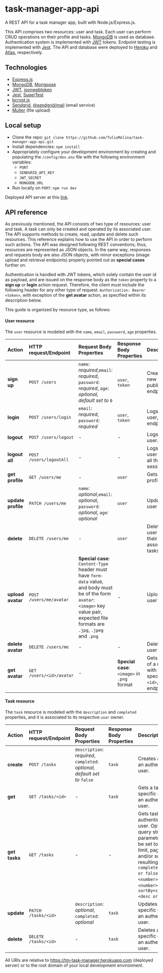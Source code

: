 # task-manager-app-api

A REST API for a task manager app, built with Node.js/Express.js.

This API comprises two resources: user and task. Each user can perform CRUD operations on their profile and tasks. [MongoDB](https://www.mongodb.com/) is used as database. Authentication system is implemented with [JWT](https://jwt.io/) tokens. Endpoint testing is implemented with [Jest](https://jestjs.io/). The API and database were deployed to [Heroku](https://devcenter.heroku.com/) and [Atlas](https://www.mongodb.com/cloud/atlas), respectively.

## Technologies
- [Express.js](https://expressjs.com/)
- [MongoDB](https://www.mongodb.com/), [Mongoose](https://mongoosejs.com/)
- [JWT](https://jwt.io/), [jsonwebtoken](https://www.npmjs.com/package/jsonwebtoken)
- [Jest](https://jestjs.io/), [SuperTest](https://www.npmjs.com/package/supertest)
- [bcrypt.js](https://www.npmjs.com/package/bcryptjs)
- [Sendgrid](https://www.npmjs.com/package/@sendgrid/mail), [@sendgrid/mail](https://www.npmjs.com/package/@sendgrid/mail) (email service) 
- [Multer](https://www.npmjs.com/package/multer) (file upload)

## Local setup
- Clone the repo: `git clone https://github.com/TulioMolina/task-manager-app-api.git`
- Install dependencies: `npm install`
- Appropriately configure your development environment by creating and populating the `/config/dev.env` file with the following environment variables:
  - `PORT`
  - `SENDGRID_API_KEY`
  - `JWT_SECRET`
  - `MONGODB_URL`
- Run locally on `PORT`: `npm run dev`

Deployed API server at this [link](https://tm-task-manager.herokuapp.com).

## API reference
As previously mentioned, the API consists of two type of resources: user and task. A task can only be created and operated by its associated user. The API supports methods to create, read, update and delete such resources. This reference explains how to use the API in order to perform such actions. The API was designed following REST conventions; thus, resources are represented as JSON objects. In the same way, responses and requests body are also JSON objects, with minor exceptions (image upload and retrieval endpoints) properly pointed out as **special cases** further on.

Authentication is handled with JWT tokens, which solely contain the user id as payload, and are issued on the response body as the `token` property to a **sign up** or **login** action request. Therefore, the client must include the following header for any other type of request: `Authorization: Bearer <token>`, with exception of the **get avatar** action, as specified within its description below.

This guide is organized by resource type, as follows:

#### User resource
The `user` resource is modeled with the `name`, `email`, `password`, `age` properties.

| Action                | HTTP request/Endpoint             | Request Body Properties               | Response Body Properties  | Description
| :---                  |     :---                          |          :---                         | :---                      | :---
| **sign up** | `POST /users` | `name`: *required*,`email`: *required*, `password`: *required*, `age`: *optional, default set to* `0` | `user`, `token` | Creates a new user, public endpoint.
| **login** | `POST /users/login` | `email`: *required*, `password`: *required* | `user`, `token` | Logs in a user, public endpoint.
| **logout** | `POST /users/logout` | - | - | Logs out a user.
| **logout all** | `POST /users/logoutAll` | - | - | Logs out a user from all their sessions.
| **get profile** | `GET /users/me` | - | `user` | Gets user profile.
| **update profile** | `PATCH /users/me` | `name`: *optional*,`email`: *optional*, `password`: *optional*, `age`: *optional* | `user` | Updates user profile.
| **delete** | `DELETE /users/me` | - | `user` | Deletes user and all their associated tasks.
| **upload avatar** | `POST /users/me/avatar` | **Special case**: `Content-Type` header must have `form-data` value, and body must be of the form `avatar`: `<image>` key value pair, expected file formats are `.jpg`, `.jpeg` and `.png` | - | Uploads user avatar.
| **delete avatar** | `DELETE /users/me` | - | - | Deletes user avatar.
| **get avatar** | `GET /users/<id>/avatar` | - | **Special case**: `<image>` in `.png` format | Gets avatar of a user with specific `<id>`, public endpoint.

#### Task resource
The `task` resource is modeled with the `description` and `completed` properties, and it is associated to its respective `user` owner.

| Action                | HTTP request/Endpoint             | Request Body Properties               | Response Body Properties  | Description
| :---                  |     :---                          |          :---                         | :---                      | :---
| **create** | `POST /tasks` | `description`: *required*, `completed`: *optional, default set to* `false` | `task` | Creates a task for an authenticated user.
| **get** | `GET /tasks/<id>` | - | `task` | Gets a task of specific `<id>` for an authenticated user.
| **get tasks** | `GET /tasks` | - | - | Gets tasks for an authenticated user. Optional query string parameters can be set to filter, limit, paginate and/or sort the resulting tasks: `completed=<true or false>`; `limit=<number>`; `skip=<number>`; `sortBy=createdAt:<desc or asc>`.    
| **update** | `PATCH /tasks/<id>` | `description`: *optional*, `completed`: *optional* | `task` | Updates a task of specific `<id>` for an authenticated user.
| **delete** | `DELETE /tasks/<id>` | - | `task` | Deletes a task of specific `<id>` for an authenticated user.

All URIs are relative to https://tm-task-manager.herokuapp.com (deployed server) or to the root domain of your local development environment.
